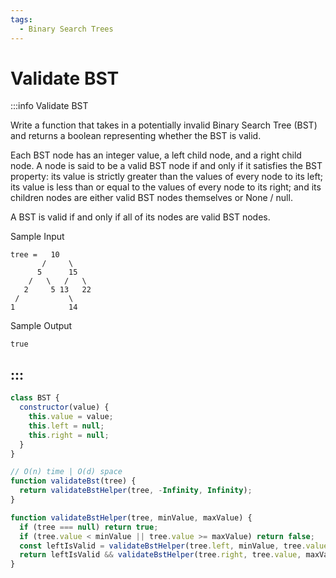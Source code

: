 ```yaml
---
tags:
  - Binary Search Trees
---
```


# Validate BST

:::info Validate BST

Write a function that takes in a potentially invalid Binary Search Tree (BST) and returns a boolean representing whether the BST is valid.

Each BST node has an integer value, a left child node, and a right child node. A node is said to be a valid BST node if and only if it satisfies the BST property: its value is strictly greater than the values of every node to its left; its value is less than or equal to the values of every node to its right; and its children nodes are either valid BST nodes themselves or None / null.

A BST is valid if and only if all of its nodes are valid BST nodes.

Sample Input
```
tree =   10
       /     \
      5      15
    /   \   /   \
   2     5 13   22
 /           \
1            14
```

Sample Output
```
true
```
:::
---

```js title="Solution 1"
class BST {
  constructor(value) {
    this.value = value;
    this.left = null;
    this.right = null;
  }
}

// O(n) time | O(d) space
function validateBst(tree) {
  return validateBstHelper(tree, -Infinity, Infinity);
}

function validateBstHelper(tree, minValue, maxValue) {
  if (tree === null) return true;
  if (tree.value < minValue || tree.value >= maxValue) return false;
  const leftIsValid = validateBstHelper(tree.left, minValue, tree.value);
  return leftIsValid && validateBstHelper(tree.right, tree.value, maxValue);
}
```
